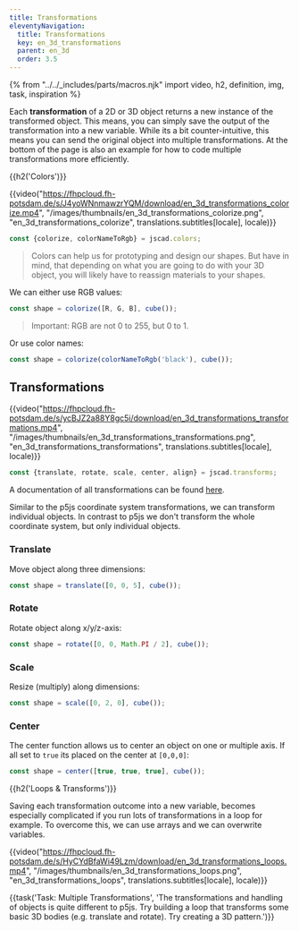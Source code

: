 ```yaml
---
title: Transformations
eleventyNavigation:
  title: Transformations
  key: en_3d_transformations
  parent: en_3d
  order: 3.5
---
```


{% from "../../_includes/parts/macros.njk" import video, h2, definition, img, task, inspiration %}

Each **transformation** of a 2D or 3D object returns a new instance of the transformed object. This means, you can simply save the output of the transformation into a new variable. While its a bit counter-intuitive, this means you can send the original object into multiple transformations. At the bottom of the page is also an example for how to code multiple transformations more efficiently.

{{h2('Colors')}}

{{video("https://fhpcloud.fh-potsdam.de/s/J4yoWNnmawzrYQM/download/en_3d_transformations_colorize.mp4", "/images/thumbnails/en_3d_transformations_colorize.png", "en_3d_transformations_colorize", translations.subtitles[locale], locale)}}

<!--
de: https://fhpcloud.fh-potsdam.de/s/48gsXjqzbbLxGmz
en: https://fhpcloud.fh-potsdam.de/s/J4yoWNnmawzrYQM
-->

```js
const {colorize, colorNameToRgb} = jscad.colors;
```

> Colors can help us for prototyping and design our shapes. But have in mind, that depending on what you are going to do with your 3D object, you will likely have to reassign materials to your shapes.

We can either use RGB values:

```js
const shape = colorize([R, G, B], cube());
```

> Important: RGB are not 0 to 255, but 0 to 1.

Or use color names:

```js
const shape = colorize(colorNameToRgb('black'), cube());
```

## Transformations

{{video("https://fhpcloud.fh-potsdam.de/s/ycBJZ2a88Y8gc5i/download/en_3d_transformations_transformations.mp4", "/images/thumbnails/en_3d_transformations_transformations.png", "en_3d_transformations_transformations", translations.subtitles[locale], locale)}}

<!--
de: https://fhpcloud.fh-potsdam.de/s/QPkkPMNra3GcfJT
en: https://fhpcloud.fh-potsdam.de/s/ycBJZ2a88Y8gc5i
-->

```js
const {translate, rotate, scale, center, align} = jscad.transforms;
```


A documentation of all transformations can be found [here](https://openjscad.xyz/docs/module-modeling_transforms.html).

Similar to the p5js coordinate system transformations, we can transform individual objects. In contrast to p5js we don't transform the whole coordinate system, but only individual objects.

### Translate

Move object along three dimensions:

```js
const shape = translate([0, 0, 5], cube());
```

### Rotate

Rotate object along x/y/z-axis:

```js
const shape = rotate([0, 0, Math.PI / 2], cube());
```

### Scale

Resize (multiply) along dimensions:

```js
const shape = scale([0, 2, 0], cube());
```

### Center

The center function allows us to center an object on one or multiple axis. If all set to `true` its placed on the center at `[0,0,0]`:

```js
const shape = center([true, true, true], cube());
```

{{h2('Loops & Transforms')}}

Saving each transformation outcome into a new variable, becomes especially complicated if you run lots of transformations in a loop for example. To overcome this, we can use arrays and we can overwrite variables.

{{video("https://fhpcloud.fh-potsdam.de/s/HyCYdBfaWi49Lzm/download/en_3d_transformations_loops.mp4", "/images/thumbnails/en_3d_transformations_loops.png", "en_3d_transformations_loops", translations.subtitles[locale], locale)}}

<!--
de: https://fhpcloud.fh-potsdam.de/s/3gpzE9x3CiHFySf
en: https://fhpcloud.fh-potsdam.de/s/HyCYdBfaWi49Lzm
-->

{{task('Task: Multiple Transformations', 'The transformations and handling of objects is quite different to p5js. Try building a loop that transforms some basic 3D bodies (e.g. translate and rotate). Try creating a 3D pattern.')}}